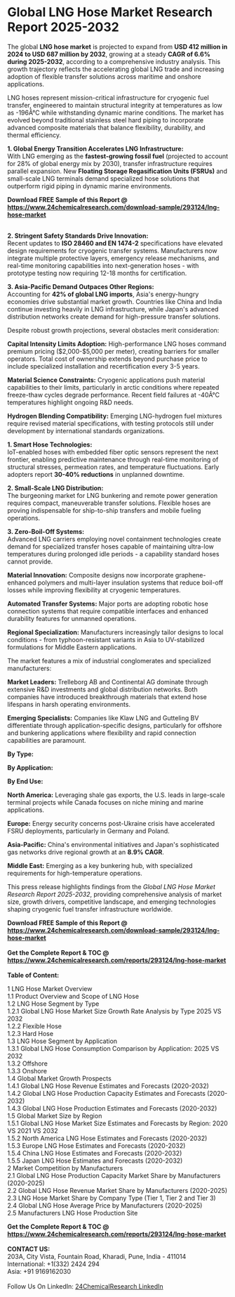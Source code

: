 <h1>Global LNG Hose Market Research Report 2025-2032</h1><p>The global <strong>LNG hose market</strong> is projected to expand from <strong>USD 412 million in 2024 to USD 687 million by 2032</strong>, growing at a steady <strong>CAGR of 6.6% during 2025-2032</strong>, according to a comprehensive industry analysis. This growth trajectory reflects the accelerating global LNG trade and increasing adoption of flexible transfer solutions across maritime and onshore applications.</p><p>LNG hoses represent mission-critical infrastructure for cryogenic fuel transfer, engineered to maintain structural integrity at temperatures as low as -196Â°C while withstanding dynamic marine conditions. The market has evolved beyond traditional stainless steel hard piping to incorporate advanced composite materials that balance flexibility, durability, and thermal efficiency.</p><p><strong>1. Global Energy Transition Accelerates LNG Infrastructure:</strong><br>
With LNG emerging as the <strong>fastest-growing fossil fuel</strong> (projected to account for 28% of global energy mix by 2030), transfer infrastructure requires parallel expansion. New <strong>Floating Storage Regasification Units (FSRUs)</strong> and small-scale LNG terminals demand specialized hose solutions that outperform rigid piping in dynamic marine environments.</p><div><b>Download FREE Sample of this Report @ 
            <a href="https://www.24chemicalresearch.com/download-sample/293124/lng-hose-market">
            https://www.24chemicalresearch.com/download-sample/293124/lng-hose-market</a></b></div><br><p><strong>2. Stringent Safety Standards Drive Innovation:</strong><br>
Recent updates to <strong>ISO 28460 and EN 1474-2</strong> specifications have elevated design requirements for cryogenic transfer systems. Manufacturers now integrate multiple protective layers, emergency release mechanisms, and real-time monitoring capabilities into next-generation hoses - with prototype testing now requiring 12-18 months for certification.</p><p><strong>3. Asia-Pacific Demand Outpaces Other Regions:</strong><br>
Accounting for <strong>42% of global LNG imports</strong>, Asia's energy-hungry economies drive substantial market growth. Countries like China and India continue investing heavily in LNG infrastructure, while Japan's advanced distribution networks create demand for high-pressure transfer solutions.</p><p>Despite robust growth projections, several obstacles merit consideration:</p><p><strong>Capital Intensity Limits Adoption:</strong> High-performance LNG hoses command premium pricing ($2,000-$5,000 per meter), creating barriers for smaller operators. Total cost of ownership extends beyond purchase price to include specialized installation and recertification every 3-5 years.</p><p><strong>Material Science Constraints:</strong> Cryogenic applications push material capabilities to their limits, particularly in arctic conditions where repeated freeze-thaw cycles degrade performance. Recent field failures at -40Â°C temperatures highlight ongoing R&amp;D needs.</p><p><strong>Hydrogen Blending Compatibility:</strong> Emerging LNG-hydrogen fuel mixtures require revised material specifications, with testing protocols still under development by international standards organizations.</p><p><strong>1. Smart Hose Technologies:</strong><br>
IoT-enabled hoses with embedded fiber optic sensors represent the next frontier, enabling predictive maintenance through real-time monitoring of structural stresses, permeation rates, and temperature fluctuations. Early adopters report <strong>30-40% reductions</strong> in unplanned downtime.</p><p><strong>2. Small-Scale LNG Distribution:</strong><br>
The burgeoning market for LNG bunkering and remote power generation requires compact, maneuverable transfer solutions. Flexible hoses are proving indispensable for ship-to-ship transfers and mobile fueling operations.</p><p><strong>3. Zero-Boil-Off Systems:</strong><br>
Advanced LNG carriers employing novel containment technologies create demand for specialized transfer hoses capable of maintaining ultra-low temperatures during prolonged idle periods - a capability standard hoses cannot provide.</p><p><strong>Material Innovation:</strong> Composite designs now incorporate graphene-enhanced polymers and multi-layer insulation systems that reduce boil-off losses while improving flexibility at cryogenic temperatures.</p><p><strong>Automated Transfer Systems:</strong> Major ports are adopting robotic hose connection systems that require compatible interfaces and enhanced durability features for unmanned operations.</p><p><strong>Regional Specialization:</strong> Manufacturers increasingly tailor designs to local conditions - from typhoon-resistant variants in Asia to UV-stabilized formulations for Middle Eastern applications.</p><p>The market features a mix of industrial conglomerates and specialized manufacturers:</p><p><strong>Market Leaders:</strong> Trelleborg AB and Continental AG dominate through extensive R&amp;D investments and global distribution networks. Both companies have introduced breakthrough materials that extend hose lifespans in harsh operating environments.</p><p><strong>Emerging Specialists:</strong> Companies like Klaw LNG and Gutteling BV differentiate through application-specific designs, particularly for offshore and bunkering applications where flexibility and rapid connection capabilities are paramount.</p><p><strong>By Type:</strong></p><p><strong>By Application:</strong></p><p><strong>By End Use:</strong></p><p><strong>North America:</strong> Leveraging shale gas exports, the U.S. leads in large-scale terminal projects while Canada focuses on niche mining and marine applications.</p><p><strong>Europe:</strong> Energy security concerns post-Ukraine crisis have accelerated FSRU deployments, particularly in Germany and Poland.</p><p><strong>Asia-Pacific:</strong> China's environmental initiatives and Japan's sophisticated gas networks drive regional growth at an <strong>8.9% CAGR</strong>.</p><p><strong>Middle East:</strong> Emerging as a key bunkering hub, with specialized requirements for high-temperature operations.</p><p>This press release highlights findings from the <em>Global LNG Hose Market Research Report 2025-2032</em>, providing comprehensive analysis of market size, growth drivers, competitive landscape, and emerging technologies shaping cryogenic fuel transfer infrastructure worldwide.</p><div><b>Download FREE Sample of this Report @ 
            <a href="https://www.24chemicalresearch.com/download-sample/293124/lng-hose-market">
            https://www.24chemicalresearch.com/download-sample/293124/lng-hose-market</a></b></div><br><div><b>Get the Complete Report & TOC @ 
            <a href="https://www.24chemicalresearch.com/reports/293124/lng-hose-market">
            https://www.24chemicalresearch.com/reports/293124/lng-hose-market</a></b></div><br>
            <b>Table of Content:</b><p>1 LNG Hose Market Overview<br />
    1.1 Product Overview and Scope of LNG Hose<br />
    1.2 LNG Hose Segment by Type<br />
        1.2.1 Global LNG Hose Market Size Growth Rate Analysis by Type 2025 VS 2032<br />
        1.2.2 Flexible Hose<br />
        1.2.3 Hard Hose<br />
    1.3 LNG Hose Segment by Application<br />
        1.3.1 Global LNG Hose Consumption Comparison by Application: 2025 VS 2032<br />
        1.3.2 Offshore<br />
        1.3.3 Onshore<br />
    1.4 Global Market Growth Prospects<br />
        1.4.1 Global LNG Hose Revenue Estimates and Forecasts (2020-2032)<br />
        1.4.2 Global LNG Hose Production Capacity Estimates and Forecasts (2020-2032)<br />
        1.4.3 Global LNG Hose Production Estimates and Forecasts (2020-2032)<br />
    1.5 Global Market Size by Region<br />
        1.5.1 Global LNG Hose Market Size Estimates and Forecasts by Region: 2020 VS 2021 VS 2032<br />
        1.5.2 North America LNG Hose Estimates and Forecasts (2020-2032)<br />
        1.5.3 Europe LNG Hose Estimates and Forecasts (2020-2032)<br />
        1.5.4 China LNG Hose Estimates and Forecasts (2020-2032)<br />
        1.5.5 Japan LNG Hose Estimates and Forecasts (2020-2032)<br />
2 Market Competition by Manufacturers<br />
    2.1 Global LNG Hose Production Capacity Market Share by Manufacturers (2020-2025)<br />
    2.2 Global LNG Hose Revenue Market Share by Manufacturers (2020-2025)<br />
    2.3 LNG Hose Market Share by Company Type (Tier 1, Tier 2 and Tier 3)<br />
    2.4 Global LNG Hose Average Price by Manufacturers (2020-2025)<br />
    2.5 Manufacturers LNG Hose Production Site</p><div><b>Get the Complete Report & TOC @ 
            <a href="https://www.24chemicalresearch.com/reports/293124/lng-hose-market">
            https://www.24chemicalresearch.com/reports/293124/lng-hose-market</a></b></div><br><b>CONTACT US:</b><br>
            203A, City Vista, Fountain Road, Kharadi, Pune, India - 411014<br>
            International: +1(332) 2424 294<br>
            Asia: +91 9169162030 <br><br>
            Follow Us On LinkedIn: <a href="https://www.linkedin.com/company/24chemicalresearch/">24ChemicalResearch LinkedIn</a>